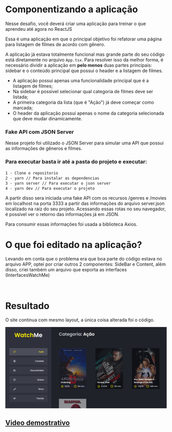 # Componentizando a aplicação 

Nesse desafio, você deverá criar uma aplicação para treinar o que aprendeu até agora no ReactJS

Essa é uma aplicação em que o principal objetivo foi refatorar uma página para listagem de filmes de acordo com gênero. 

A aplicação já estava totalmente funcional mas grande parte do seu código está diretamente no arquivo `App.tsx`. Para resolver isso da melhor forma, é necessário dividir a aplicação em **pelo menos** duas partes principais: sidebar e o conteúdo principal que possui o header e a listagem de filmes.

- A aplicação possui apenas uma funcionalidade principal que é a listagem de filmes;
- Na sidebar é possível selecionar qual categoria de filmes deve ser listada;
- A primeira categoria da lista (que é "Ação") já deve começar como marcada;
- O header da aplicação possui apenas o nome da categoria selecionada que deve mudar dinamicamente.


### Fake API com JSON Server

Nesse projeto foi utilizado o JSON Server para simular uma API que possui as informações de gêneros e filmes. 

### Para executar basta ir até a pasta do projeto e executar: 

    1 - Clone o repositorio 
    2 - yarn // Para instalar as dependencias 
    3 - yarn server // Para executar o json server
    4 - yarn dev // Para executar o projeto

A partir disso sera iniciada uma fake API com os recursos /genres e /movies em localhost na porta 3333 a partir das informações do arquivo server.json localizado na raiz do seu projeto. Acessando essas rotas no seu navegador, é possível ver o retorno das informações já em JSON.

Para consumir essas informações foi usada a biblioteca Axios.


# O que foi editado na aplicação?

Levando em conta que o problema era que boa parte do código estava no arquivo APP, optei por criar outros 2 componentes: SideBar e Content, além disso, criei também um arquivo que exporta as interfaces (InterfacesWatchMe)

<br>

# Resultado

O site continua com mesmo layout, a única coisa alterada foi o código.
<br>

![imagem-site](./public/images/site.png)


## [Video demostrativo](https://youtu.be/kcuSfbSJ1kY)
